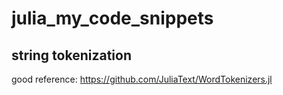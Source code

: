 # julia_my_code_snippets

## string tokenization

good reference:  https://github.com/JuliaText/WordTokenizers.jl

